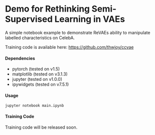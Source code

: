 # Demo for Rethinking Semi-Supervised Learning in VAEs

A simple notebook example to demonstrate ReVAEs ability to manipulate labelled characteristics on CelebA.

Training code is available here: https://github.com/thwjoy/ccvae

#### Dependencies

* pytorch (tested on v1.5)
* matplotlib (tested on v3.1.3)
* jupyter (tested on v1.0.0)
* ipywidgets (tested on v7.5.1)

#### Usage

``` shell
jupyter notebook main.ipynb
```

#### Training Code

Training code will be released soon.
